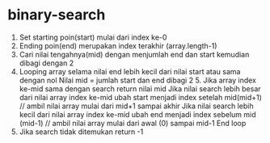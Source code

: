 # binary-search

1. Set starting poin(start) mulai dari index ke-0
2. Ending poin(end) merupakan index terakhir (array.length-1)
3. Cari nilai tengahnya(mid) dengan menjumlah end dan start kemudian dibagi dengan 2
4. Looping array selama nilai end lebih kecil dari nilai start atau sama dengan nol
      Nilai mid = jumlah start dan end dibagi 2
   5. Jika array index ke-mid sama dengan search
        return nilai mid
      Jika nilai search lebih besar dari nilai array index ke-mid
        ubah start menjadi index setelah mid(mid+1) // ambil nilai array mulai dari mid+1 sampai akhir
      Jika nilai search lebih kecil dari nilai array index ke-mid
        ubah end menjadi index sebelum mid (mid-1) // ambil nilai array mulai dari awal (0) sampai mid-1
   End loop
6. Jika search tidak ditemukan return -1